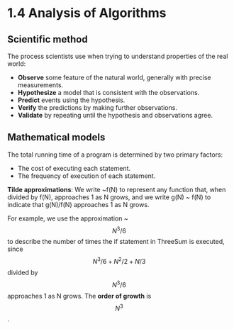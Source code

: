 # 1.4 Analysis of Algorithms

## Scientific method

The process scientists use when trying to understand properties of the real world:

* **Observe** some feature of the natural world, generally with precise measurements.
* **Hypothesize** a model that is consistent with the observations.
* **Predict** events using the hypothesis.
* **Verify** the predictions by making further observations.
* **Validate** by repeating until the hypothesis and observations agree.

## Mathematical models

The total running time of a program is determined by two primary factors:

* The cost of executing each statement.
* The frequency of execution of each statement.

**Tilde approximations**: We write ~f\(N\) to represent any function that, when divided by f\(N\), approaches 1 as N grows, and we write g\(N\) ~ f\(N\) to indicate that g\(N\)/f\(N\) approaches 1 as N grows.

For example, we use the approximation ~$$N^3/6$$ to describe the number of times the if statement in ThreeSum is executed, since $$N^3/6+N^2/2+N/3$$ divided by $$N^3/6$$ approaches 1 as N grows. The **order of growth** is $$N^3$$ .

